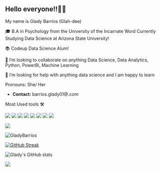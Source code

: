 
## Hello everyone!!👋🏽

 My name is Glady Barrios (Glah-dee) 
  
🎓 B.A in Psychology from the University of the Incarnate Word
Currently Studying Data Science at Arizona State University!

📚 Codeup Data Science Alum!

👯 I’m looking to collaborate on anything Data Science, Data Analytics, Python, PowerBi, Machine Learning

🤔 I’m looking for help with anything data science and I am happy to learn 

Pronouns: She/ Her
   
             
      
   
           
  
    
  







- <b>Contact:</b> barrios.glady01@.com










Most Used tools 🛠

[<img src="https://img.shields.io/badge/python-crimson?style=for-the-badge&logo=python&logoColor=pink"/>](https://www.python.org/) [<img src="https://img.shields.io/badge/pandas-darkorange?style=for-the-badge&logo=pandas&logoColor=black" />](https://pandas.pydata.org) [<img src="https://img.shields.io/badge/numpy-yellow?style=for-the-badge&logo=numpy&logoColor=pink" />](https://numpy.org) [<img src="https://img.shields.io/badge/matplotlib-forestgreen?style=for-the-badge&logo=python&logoColor=black"/>](https://matplotlib.org) [<img src="https://img.shields.io/badge/github-deepskyblue?style=for-the-badge&logo=github&logoColor=pink"/>](https://github.com) [<img src="https://img.shields.io/badge/mysql-slateblue?style=for-the-badge&logo=mysql&logoColor=black"/>](https://www.mysql.com) [<img src="https://img.shields.io/badge/jupyternbk-indigo?style=for-the-badge&logo=Jupyter&logoColor=pink"/>](https://jupyter.org) <img src="https://img.shields.io/badge/sklearn-f7931e?&style=for-the-badge&logo=scikit-learn&logoColor=black" /> 


  



   
 
 
![](https://img.shields.io/badge/Twitter-@GladyBarrios01-informational?style=flat&logo=<#1DA1F2>&logoColor=Blue&color=2bbc8a)
 
<p align="left"> <img src="https://komarev.com/ghpvc/?username=GladyBarrios&label=Profile%20views&color=0e75b6&style=flat" alt="GladyBarrios" /> </p>


[![GitHub Streak](http://github-readme-streak-stats.herokuapp.com?user=GladyBarrios&theme=bear)](https://git.io/streak-stats)

![Glady's GitHub stats](https://github-readme-stats.vercel.app/api?username=GladyBarrios&show_icons=true&theme=bear)

<img align="center" src="https://github-readme-stats.vercel.app/api/top-langs/?username=GladyBarrios&layout=compact&theme=bear&hide_border=true" />
<!--

     
 
 **GladyBarrios/GladyBarrios** is a ✨ _special_ ✨ repository because its `README.md` (this file) appears on your GitHub profile.

Here are some ideas to get you started:

- 🌱 I’m currently learning Data science with codeup!
- 👯 I’m looking to collaborate on anything Data science 
- 🤔 I’m looking for help with anything data science I am happy to learn 
- 😄 Pronouns: She/ Her
-->



 
